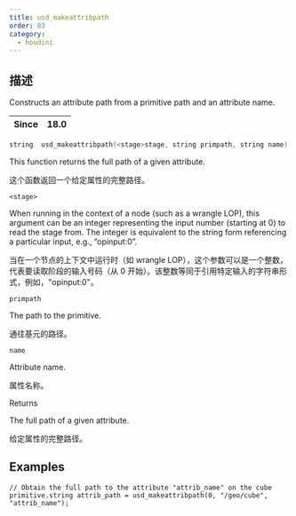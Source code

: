 ```yaml
---
title: usd_makeattribpath
order: 83
category:
  - houdini
---
```

    
## 描述

Constructs an attribute path from a primitive path and an attribute name.

| Since | 18.0 |
| ----- | ---- |

```c
string  usd_makeattribpath(<stage>stage, string primpath, string name)
```

This function returns the full path of a given attribute.

这个函数返回一个给定属性的完整路径。

`<stage>`

When running in the context of a node (such as a wrangle LOP), this argument
can be an integer representing the input number (starting at 0) to read the
stage from. The integer is equivalent to the string form referencing a
particular input, e.g., “opinput:0”.

当在一个节点的上下文中运行时（如 wrangle
LOP），这个参数可以是一个整数，代表要读取阶段的输入号码（从 0 开始）。该整数等同于引用特定输入的字符串形式，例如，"opinput:0"。

`primpath`

The path to the primitive.

通往基元的路径。

`name`

Attribute name.

属性名称。

Returns

The full path of a given attribute.

给定属性的完整路径。

## Examples

    // Obtain the full path to the attribute "attrib_name" on the cube primitive.string attrib_path = usd_makeattribpath(0, "/geo/cube", "attrib_name");
